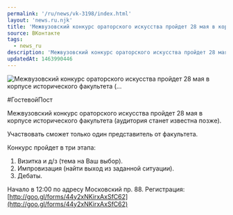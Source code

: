 ```yaml
---
permalink: '/ru/news/vk-3198/index.html'
layout: 'news.ru.njk'
title: 'Межвузовский конкурс ораторского искусства пройдет 28 мая в корпусе исторического факультета ('
source: ВКонтакте
tags:
  - news_ru
description: 'Межвузовский конкурс ораторского искусства пройдет 28 мая в корпусе исторического факультета (…'
updatedAt: 1463990446
---
```

![Межвузовский конкурс ораторского искусства пройдет 28 мая в корпусе исторического факультета (…](https://sun9-13.userapi.com/impf/c628627/v628627484/43278/dSkKYVwGlSU.jpg?size=750x484&quality=96&proxy=1&sign=1be42636a94b9e754802ef76a86f9686&c_uniq_tag=gSZqZ0gSLGevlnepzhcS6yMqbeHStAe1ovyYU-MH47o&type=album)

#ГостевойПост

Межвузовский конкурс ораторского искусства пройдет 28 мая в корпусе исторического факультета (аудитория станет известна позже).

Участвовать сможет только один представитель от факультета.

Конкурс пройдет в три этапа:
1. Визитка и д/з (тема на Ваш выбор).
2. Импровизация (найти выход из заданной ситуации).
3. Дебаты.

Начало в 12:00 по адресу Московский пр. 88.
Регистрация: [http://goo.gl/forms/44y2xNKirxAxSfC62](http://goo.gl/forms/44y2xNKirxAxSfC62)
